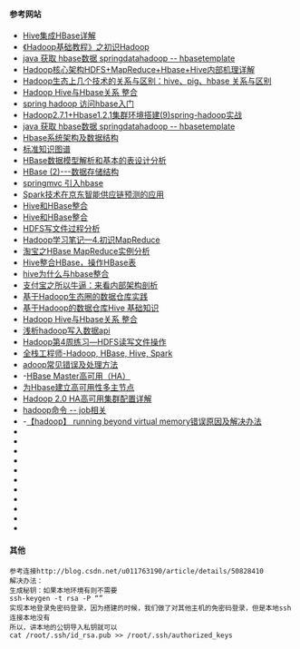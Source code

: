 #### 参考网站

- [Hive集成HBase详解](http://www.cnblogs.com/MOBIN/p/5704001.html)
- [《Hadoop基础教程》之初识Hadoop](http://blessht.iteye.com/blog/2095675)
- [java 获取 hbase数据 springdatahadoop -- hbasetemplate](http://blog.csdn.net/linlinv3/article/details/42737113)
- [Hadoop核心架构HDFS+MapReduce+Hbase+Hive内部机理详解](http://www.csdn.net/article/2014-02-17/2818431-HDFS+MapReduce+Hbase)
- [Hadoop生态上几个技术的关系与区别：hive、pig、hbase 关系与区别](http://www.cnblogs.com/chamie/p/4737423.html)
- [Hadoop Hive与Hbase关系 整合](http://blog.csdn.net/liuzhenwen/article/details/28078625)
- [spring hadoop 访问hbase入门](http://codecloud.net/68707.html)
- [Hadoop2.7.1+Hbase1.2.1集群环境搭建(9)spring-hadoop实战](http://aperise.iteye.com/blog/2254491)
- [java 获取 hbase数据 springdatahadoop -- hbasetemplate](http://blog.csdn.net/linlinv3/article/details/42737113)
- [Hbase系统架构及数据结构](http://blog.csdn.net/cnbird2008/article/details/9151585)
- [标准知识图谱](http://lib.csdn.net/base/hbase)
- [HBase数据模型解析和基本的表设计分析](http://lib.csdn.net/article/hbase/45098?knId=1662)
- [HBase (2)---数据存储结构](http://blog.csdn.net/heyutao007/article/details/5766945)
- [springmvc 引入hbase](http://blog.csdn.net/hjxgood/article/details/46912793)
- [Spark技术在京东智能供应链预测的应用](http://mp.weixin.qq.com/s?__biz=MjM5MDE0Mjc4MA==&mid=2650995653&idx=1&sn=f376f83a79a225ec76ebbfd1e748c63e&chksm=bdbf03968ac88a80d581475f7b5488888264f33931d344496489125dccf59e6768411c5f337e&scene=0#rd)
- [Hive和HBase整合](https://www.iteblog.com/archives/1718.html)
- [Hive和HBase整合](http://dxer.github.io/2016/10/18/hive&hbase/)
- [HDFS写文件过程分析](http://shiyanjun.cn/archives/942.html)
- [Hadoop学习笔记—4.初识MapReduce](http://www.cnblogs.com/edisonchou/p/4287784.html)
- [淘宝之HBase MapReduce实例分析](http://www.aboutyun.com/thread-7072-1-1.html)
- [Hive整合HBase，操作HBase表](http://www.cnblogs.com/1130136248wlxk/articles/5517726.html)
- [hive为什么与hbase整合](http://www.aboutyun.com/thread-7317-1-1.html)
- [支付宝之所以牛逼：来看内部架构剖析](http://www.wtoutiao.com/p/J1cLpx.html)
- [基于Hadoop生态圈的数据仓库实践](http://lib.csdn.net/article/20/32639?knId=561)
- [基于Hadoop的数据仓库Hive 基础知识](http://blog.csdn.net/namelessml/article/details/52608881)
- [Hadoop Hive与Hbase关系 整合](http://blog.csdn.net/liuzhenwen/article/details/28078625)
- [浅析hadoop写入数据api](http://blog.csdn.net/qiuchenl/article/details/8617990)
- [Hadoop第4周练习—HDFS读写文件操作](http://www.cnblogs.com/shishanyuan/p/4172806.html)
- [全栈工程师-Hadoop, HBase, Hive, Spark](http://www.cnblogs.com/charlesblc/p/6014158.html)
- [adoop常见错误及处理方法](http://blog.csdn.net/yonghutwo/article/details/9206059)
- -[HBase Master高可用（HA）](http://www.cnblogs.com/captainlucky/p/4710642.html)
- [为Hbase建立高可用性多主节点](http://www.importnew.com/3020.html)
- [Hadoop 2.0 HA高可用集群配置详解](http://blog.csdn.net/carl810224/article/details/52160418)
- [hadoop命令 -- job相关](http://blog.csdn.net/lxpbs8851/article/details/12969105)
- -[【hadoop】 running beyond virtual memory错误原因及解决办法](http://blog.csdn.net/AHAU10/article/details/53484770)
- []()
- []()
- []()
- []()
- []()
- []()
- []()
- []()
- []()
- []()
- []()

#### 其他



````
参考连接http://blog.csdn.net/u011763190/article/details/50828410 
解决办法： 
生成秘钥：如果本地环境有则不需要 
ssh-keygen -t rsa -P “” 
实现本地登录免密码登录，因为搭建的时候，我们做了对其他主机的免密码登录，但是本地ssh连接本地没有 
所以，讲本地的公钥导入私钥就可以 
cat /root/.ssh/id_rsa.pub >> /root/.ssh/authorized_keys
````

